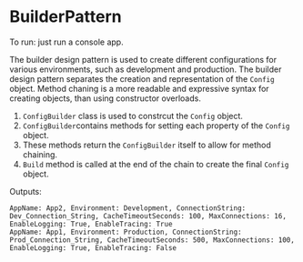 # BuilderPattern

To run: just run a console app.

The builder design pattern is used to create different configurations for various environments, such as development and production.
The builder design pattern separates the creation and representation of the `Config` object.
Method chaning is a more readable and expressive syntax for creating objects, than using constructor overloads.

1. `ConfigBuilder` class is used to constrcut the `Config` object.
2. `ConfigBuilder`contains methods for setting each property of the `Config` object.
3. These methods return the `ConfigBuilder` itself to allow for method chaining.
4. `Build` method is called at the end of the chain to create the final `Config` object.

Outputs:
```
AppName: App2, Environment: Development, ConnectionString: Dev_Connection_String, CacheTimeoutSeconds: 100, MaxConnections: 16, EnableLogging: True, EnableTracing: True
AppName: App1, Environment: Production, ConnectionString: Prod_Connection_String, CacheTimeoutSeconds: 500, MaxConnections: 100, EnableLogging: True, EnableTracing: False
```
